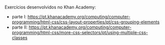 Exercícios desenvolvidos no Khan Academy:

- parte I: https://pt.khanacademy.org/computing/computer-programming/html-css/css-layout-properties/pt/css-grouping-elements
- parte II: https://pt.khanacademy.org/computing/computer-programming/html-css/more-css-selectors/pt/using-multiple-css-classes
